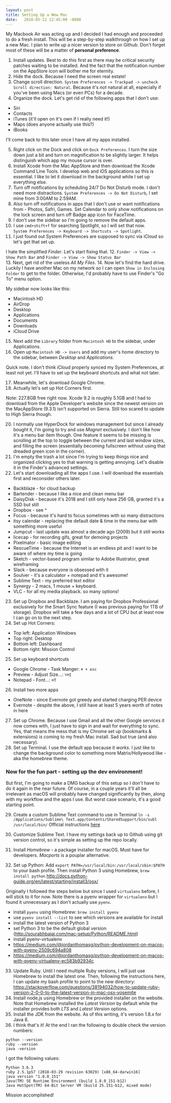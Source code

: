 ```yaml
---
layout: post
title: Setting Up a New Mac
date:   2018-05-12 12:45:00 -0800
---
```


My Macbook Air was acting up and I decided I had enough and proceeded to do a fresh install. This will be a step-by-step walkthrough on how I set up a new Mac. I plan to write up a nicer version to store on Github. Don't forget most of these will be a matter of **personal preference**.

1. Install updates. Best to do this first as there may be critical security patches waiting to be installed. And the fact that the notification number on the AppStore icon will bother me for eternity.
2. Hide the dock. Because I need the screen real estate!
3. Change scroll direction. `System Preferences -> Trackpad -> uncheck Scroll direction: Natural`. Because it's *not* natural at all, especially if you've been using Macs (or even PCs) for a decade.
4. Organize the dock. Let's get rid of the following apps that I don't use:

- Siri
- Contacts
- iTunes (it'll open on it's own if I really need it!)
- Maps (does anyone actually use this?)
- iBooks

I'll come back to this later once I have all my apps installed.

5. Right click on the Dock and click on `Dock Preferences`. I turn the size down just a bit and turn on magnification to be slightly larger. It helps distinguish which app my mouse cursor is over.
6. Install Xcode from the Mac AppStore and then download the Xcode Command Line Tools. I develop web and iOS applications so this is essential. I like to let it download in the background while I set up  everything else.
7.  Turn off notifications by scheduling 24/7 Do Not Disturb mode. I don't need more distractions. `System Preferences -> Do Not Disturb`, I set mine from 3:00AM to 2:59AM.
8.  Also turn off notifications in apps that I don't use or want notifications from - Photos, Safri, Games. Set Calendar to only show notifications on the lock screen and turn off Badge app icon for FaceTime.
9.  I don't use the sidebar so I'm going to remove the default apps.
10. I use `cmd+shift+f` for searching Spotlight, so I will set that now.  
`System Preferences -> Keyboard -> Shortcuts -> Spotlight`.
11. I just found out System Preferences are supposed to sync via iCloud so let's get that set up.  

I hate the simplified *Finder*. Let's start fixing that.
12. `Finder -> View -> Show Path Bar` and `Finder -> View -> Show Status Bar`  
13. Next, get rid of the useless *All My Files*.
14. Now let's find the hard drive. Luckily I have another Mac on my network so I can open `Show in Enclosing Folder` to get to the folder. Otherwise, I'd probably have to use Finder's "Go To" menu option.  

My sidebar now looks like this:

- Macintosh HD
- AirDrop
- Desktop
- Applications
- Documents
- Downloads
- iCloud Drive

15. Next add the `Library` folder from `Macintosh HD` to the sidebar, under Applications.
16. Open up `Macintosh HD -> Users` and add my user's home directory to the sidebar, between *Desktop* and *Applications*.

Quick note. I don't think iCloud properly synced my System Preferences, at least not yet. I'll have to set up the keyboard shortcuts and what not later.

17. Meanwhile, let's download Google Chrome.
18. Actually let's set up Hot Corners first. 

Note: 227.8GB free right now. Xcode 9.2 is roughly 5.1GB and I had to download from the Apple Developer's website since the newest version on the MacAppStore (9.3.1) isn't supported on Sierra. Still too scared to update to High Sierra though.

20. I normally use HyperDock for windows management but since I already bought it, I'm going to try and use *Magnet* exclusively. I don't like how it's a menu bar item though. One feature it seems to be missing is scrolling at the top to toggle between the current and last window sizes, and filling the screen (essentially becoming fullscreen without using that dreaded green icon in the corner).
21. I'm empty the trash a lot since I'm trying to keep things nice and organized clicking yes to that warning is getting annoying. Let's disable it in the Finder's advanced settings.
22. Let's start downloading all the apps I use. I will download the essentials first and reconsider others later.

- Backblaze - for cloud backup
- Bartender - because I like a nice and clean menu bar
- DaisyDisk - because it's 2018 and I still only have 256 GB, granted it's a SSD but still
- Dropbox - see ^
- Focus - because it's hard to focus sometimes with so many distractions
- itsy calendar - replacing the default date & time in the menu bar with something more useful
- Jumpcut - last update was almost a decade ago (2009) but it still works
- licecap - for recording gifs, great for demoing projects
- Pixelmator - basic image editing
- RescueTime - because the Internet is an endless pit and I want to be aware of where my time is going
- Sketch - vector-based program similar to Adobe Illustrator, great wireframing
- Slack - because everyone is obsessed with it
- Soulver - it's a calculator + notepad and it's awesome!
- Sublime Text - my preferred text editor
- Synergy - 2 macs, 1 mouse + keyboard.
- VLC - for all my media playback. so many options!

23. Set up Dropbox and Backblaze. I am paying for Dropbox Professional exclusively for the Smart Sync feature (I was previous paying for 1TB of storage). Dropbox will take a few days and a lot of CPU but at least now I can go on to the next step.
24. Set up Hot Corners:

- Top left: Application Windows
- Top right: Desktop
- Bottom left: Dashboard
- Bottom right: Mission Control

25. Set up keyboard shortcuts

- Google Chrome - Task Manger: `⌘ + esc`
- Preview - Adjust Size...: `⌥⌘I`
- Notepad - Font...: `⌘T`

26. Install two more apps

- OneNote - since Evernote got greedy and started charging PER device
- Evernote - despite the above, I still have at least 5 years worth of notes in here

27. Set up Chrome. Because I use Gmail and all the other Google services it now comes with, I just have to sign in and wait for everything to sync. Yes, that means the mess that is my Chrome set up (bookmarks & extensions) is coming to my fresh Mac install. Sad but true (and also necessary).
28. Set up Terminal. I use the default app because it *works*. I just like to change the background color to something more Matrix/Hollywood like - aka the *homebrew* theme.

### Now for the fun part - setting up the dev environment! 
But first, I'm going to make a DMG backup of this setup so I don't have to do it again in the near future. Of course, in a couple years it'll all be irrelevant as macOS will probably have changed significantly by then, along with my workflow and the apps I use. But worst case scenario, it's a good starting point.

29. Create a custom Sublime Text command to use in Terminal
`ln -s /Applications/Sublime\ Text.app/Contents/SharedSupport/bin/subl /usr/local/bin/`
Official instructions [here](http://www.sublimetext.com/docs/3/osx_command_line.html)

30. Customize Sublime Text. I have my settings back up to Github using git version control, so it's simple as setting up the repo locally.
31. Install *Homebrew* - a package installer for macOS. Must have for developers. *Macports* is a pouplar alternative.
32. Set up Python:
Add `export PATH=/usr/local/bin:/usr/local/sbin:$PATH` to your bash profile.
Then install Python 3 using Homebrew, `brew install python`
http://docs.python-guide.org/en/latest/starting/install3/osx/

Originally I followed the steps below but since I used `virtualenv` before, I will stick to it for now. Note there is a pyenv wrapper for `virtualenv` but I found it unnecessary as I don't actually use `pyenv`.  

- install `pyenv` using Homebrew: `brew install pyenv`
- use `pyenv install --list` to see which versions are available for install
- install the latest version of Python 3
- set Python 3 to be the default global version
(http://sourabhbajaj.com/mac-setup/Python/README.html)
- install pyenv-virtualenv
- https://medium.com/@jordanthomasg/python-development-on-macos-with-pyenv-2509c694a808
- https://medium.com/@jordanthomasg/python-development-on-macos-with-pyenv-virtualenv-ec583b92934c
33. Update Ruby. Until I need multiple Ruby versions, I will just use Homebrew to install the latest one. Then, following the instructions here, I can update my bash profile to point to the new directory: https://stackoverflow.com/questions/38194032/how-to-update-ruby-version-2-0-0-to-the-latest-version-in-mac-osx-yosemite
34. Install node.js using Homebrew or the provided installer on the website. Note that Homebrew installed the *Latest Version* by default while the installer provides both *LTS* and *Latest Version* options.
35. Install the JDK from the website. As of this writing, it's version 1.8.x for Java 8.
36. I think that's it! At the end I ran the following to double check the version numbers:
```
python --version
ruby --version
java -version
```

I got the following values:
```
Python 3.6.3
ruby 2.5.1p57 (2018-03-29 revision 63029) [x86_64-darwin16]
java version "1.8.0_151"
Java(TM) SE Runtime Environment (build 1.8.0_151-b12)
Java HotSpot(TM) 64-Bit Server VM (build 25.151-b12, mixed mode)
```

Mission accomplished!